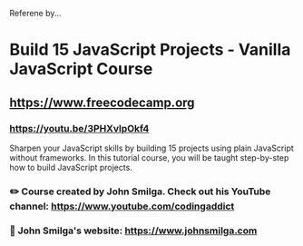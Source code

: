 Referene by...

# Build 15 JavaScript Projects - Vanilla JavaScript Course

## https://www.freecodecamp.org

### https://youtu.be/3PHXvlpOkf4

Sharpen your JavaScript skills by building 15 projects using plain JavaScript without frameworks. In this tutorial course, you will be taught step-by-step how to build JavaScript projects.

### ✏️ Course created by John Smilga. Check out his YouTube channel: https://www.youtube.com/codingaddict

### 🔗 John Smilga's website: https://www.johnsmilga.com